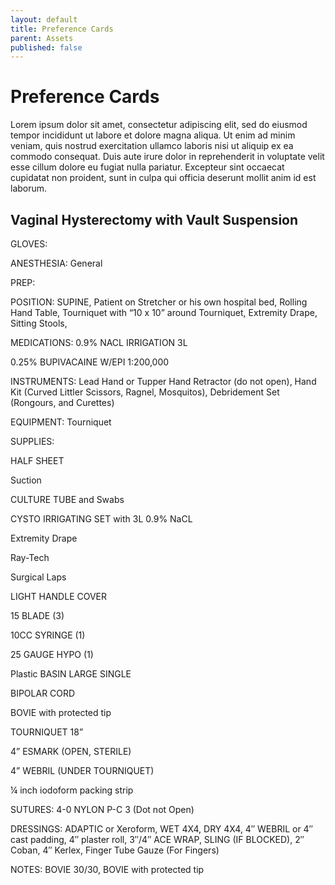 ```yaml
---
layout: default
title: Preference Cards
parent: Assets
published: false
---
```


# Preference Cards

Lorem ipsum dolor sit amet, consectetur adipiscing elit, sed do eiusmod tempor incididunt ut labore et dolore magna aliqua. Ut enim ad minim veniam, quis nostrud exercitation ullamco laboris nisi ut aliquip ex ea commodo consequat. Duis aute irure dolor in reprehenderit in voluptate velit esse cillum dolore eu fugiat nulla pariatur. Excepteur sint occaecat cupidatat non proident, sunt in culpa qui officia deserunt mollit anim id est laborum.


## Vaginal Hysterectomy with Vault Suspension

GLOVES:  

ANESTHESIA:   General

PREP: 

POSITION:   SUPINE, Patient on Stretcher or his own hospital bed, Rolling Hand Table, Tourniquet with “10 x 10” around Tourniquet, Extremity Drape, Sitting Stools,

MEDICATIONS: 0.9% NACL IRRIGATION 3L

0.25% BUPIVACAINE W/EPI 1:200,000

INSTRUMENTS: Lead Hand or Tupper Hand Retractor (do not open), Hand Kit (Curved Littler Scissors, Ragnel, Mosquitos), Debridement Set (Rongours, and Curettes)


EQUIPMENT:   Tourniquet

SUPPLIES:  

HALF SHEET

Suction

CULTURE TUBE and Swabs

CYSTO IRRIGATING SET with 3L 0.9% NaCL

Extremity Drape

Ray-Tech

Surgical Laps  

LIGHT HANDLE COVER

15 BLADE (3)

10CC SYRINGE (1)

25 GAUGE HYPO (1)

Plastic BASIN LARGE SINGLE

BIPOLAR CORD

BOVIE with protected tip

TOURNIQUET 18”

4” ESMARK (OPEN, STERILE)

4” WEBRIL (UNDER TOURNIQUET)

¼ inch iodoform packing strip

SUTURES: 4-0 NYLON P-C 3 (Dot not Open)

DRESSINGS:   ADAPTIC or Xeroform, WET 4X4, DRY 4X4, 4″ WEBRIL or 4″ cast padding, 4″ plaster roll, 3″/4″ ACE WRAP, SLING (IF BLOCKED), 2″ Coban, 4″ Kerlex, Finger Tube Gauze (For Fingers)

NOTES: BOVIE 30/30, BOVIE with protected tip

